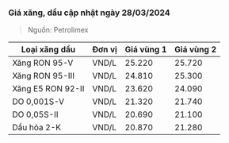 
### Giá xăng, dầu cập nhật ngày 28/03/2024
> Nguồn: Petrolimex

| Loại xăng dầu     | Đơn vị | Giá vùng 1 | Giá vùng 2 |
|-------------------|--------|------------|------------|
| Xăng RON 95-V     | VND/L  |     25.220 |     25.720 |
| Xăng RON 95-III   | VND/L  |     24.810 |     25.300 |
| Xăng E5 RON 92-II | VND/L  |     23.620 |     24.090 |
| DO 0,001S-V       | VND/L  |     21.320 |     21.740 |
| DO 0,05S-II       | VND/L  |     20.690 |     21.100 |
| Dầu hỏa 2-K       | VND/L  |     20.870 |     21.280 |
